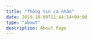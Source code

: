 ```yaml
---
title: "Thông tin cá nhân"
date: 2019-10-09T11:44:14+09:00
type: "about"
description: About Page
---
```


